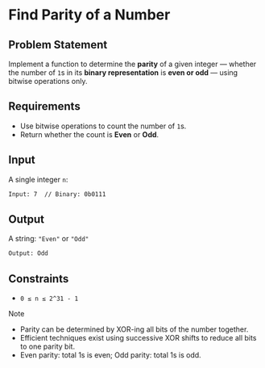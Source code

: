 # Find Parity of a Number

## Problem Statement

Implement a function to determine the **parity** of a given integer — whether the number of `1`s in its **binary representation** is **even or odd** — using bitwise operations only.

## Requirements

- Use bitwise operations to count the number of `1`s.
- Return whether the count is **Even** or **Odd**.

## Input

A single integer `n`:

```bash
Input: 7  // Binary: 0b0111
```

## Output

A string: `"Even"` or `"Odd"`

```bash
Output: Odd
```

## Constraints

- `0 ≤ n ≤ 2^31 - 1`

> [!NOTE]
>
> - Parity can be determined by XOR-ing all bits of the number together.
> - Efficient techniques exist using successive XOR shifts to reduce all bits to one parity bit.
> - Even parity: total 1s is even; Odd parity: total 1s is odd.
